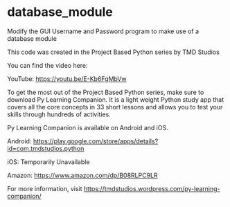 # database_module
Modify the GUI Username and Password program to make use of a database module

This code was created in the Project Based Python series by TMD Studios

You can find the video here:

YouTube:  https://youtu.be/E-Kb6FgMbVw

To get the most out of the Project Based Python series, make sure to download Py Learning Companion.  It is a light weight Python study app that covers all the core concepts in 33 short lessons and allows you to test your skills through hundreds of activities.

Py Learning Companion is available on Android and iOS.

Android:  https://play.google.com/store/apps/details?id=com.tmdstudios.python

iOS:  Temporarily Unavailable

Amazon: https://www.amazon.com/dp/B08RLPC9LR

For more information, visit https://tmdstudios.wordpress.com/py-learning-companion/

